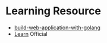 # Learning Resource

 - [build-web-application-with-golang](https://github.com/astaxie/build-web-application-with-golang/blob/master/zh/preface.md)
 - [Learn](https://github.com/golang/go/wiki/Learn) Official
